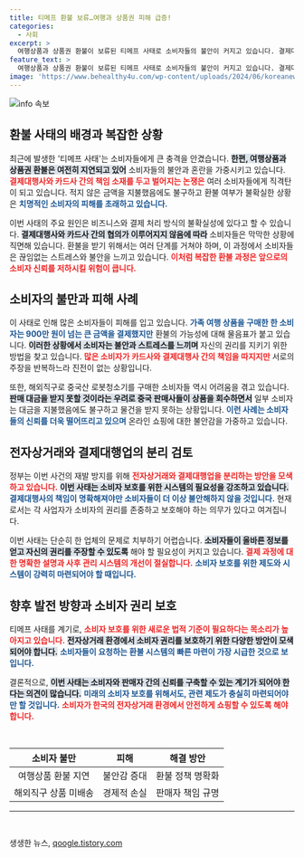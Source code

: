 ```yaml
---
title: 티메프 환불 보류…여행과 상품권 피해 급증!
categories:
  - 사회
excerpt: >
  여행상품과 상품권 환불이 보류된 티메프 사태로 소비자들의 불안이 커지고 있습니다. 결제대행사와 카드사의 책임 공방 속에서 피해자가 속출하는 가운데, 정부는 전자상거래 시스템 개편을 논의 중입니다.
feature_text: >
  여행상품과 상품권 환불이 보류된 티메프 사태로 소비자들의 불안이 커지고 있습니다. 결제대행사와 카드사의 책임 공방 속에서 피해자가 속출하는 가운데, 정부는 전자상거래 시스템 개편을 논의 중입니다.
image: 'https://www.behealthy4u.com/wp-content/uploads/2024/06/koreanews.jpg'
---
```


<p><img src="https://www.behealthy4u.com/wp-content/uploads/2024/06/koreanews.jpg" alt="info 속보" /></p>

<h2 data-ke-size="size26">환불 사태의 배경과 복잡한 상황</h2>

<p data-ke-size="size16">최근에 발생한 '티메프 사태'는 소비자들에게 큰 충격을 안겼습니다. <b><span style="background-color: #21538527;">한편, 여행상품과 상품권 환불은 여전히 지연되고 있어</span></b> 소비자들의 불안과 혼란을 가중시키고 있습니다. <b><span style="color: #ee2323;">결제대행사와 카드사 간의 책임 소재를 두고 벌어지는 논쟁은</span></b> 여러 소비자들에게 직격탄이 되고 있습니다. 적지 않은 금액을 지불했음에도 불구하고 환불 여부가 불확실한 상황은 <b><span style="color: #1a5490;">치명적인 소비자의 피해를 초래하고 있습니다.</span></b> </p>

<p data-ke-size="size16">이번 사태의 주요 원인은 비즈니스와 결제 처리 방식의 불확실성에 있다고 할 수 있습니다. <b><span style="background-color: #21538527;">결제대행사와 카드사 간의 협의가 이루어지지 않음에 따라</span></b> 소비자들은 막막한 상황에 직면해 있습니다. 환불을 받기 위해서는 여러 단계를 거쳐야 하며, 이 과정에서 소비자들은 끊임없는 스트레스와 불안을 느끼고 있습니다. <b><span style="color: #ee2323;">이처럼 복잡한 환불 과정은 앞으로의 소비자 신뢰를 저하시킬 위험이 큽니다.</span></b> </p>

<h2 data-ke-size="size26">소비자의 불만과 피해 사례</h2>

<p data-ke-size="size16">이 사태로 인해 많은 소비자들이 피해를 입고 있습니다. <b><span style="color: #1a5490;">가족 여행 상품을 구매한 한 소비자는 900만 원이 넘는 큰 금액을 결제했지만</span></b> 환불의 가능성에 대해 물음표가 붙고 있습니다. <b><span style="background-color: #21538527;">이러한 상황에서 소비자는 불안과 스트레스를 느끼며</span></b> 자신의 권리를 지키기 위한 방법을 찾고 있습니다. <b><span style="color: #ee2323;">많은 소비자가 카드사와 결제대행사 간의 책임을 따지지만</span></b> 서로의 주장을 반복하느라 진전이 없는 상황입니다.</p>

<p data-ke-size="size16">또한, 해외직구로 중국산 로봇청소기를 구매한 소비자들 역시 어려움을 겪고 있습니다. <b><span style="background-color: #21538527;">판매 대금을 받지 못할 것이라는 우려로 중국 판매사들이 상품을 회수하면서</span></b> 일부 소비자는 대금을 지불했음에도 불구하고 물건을 받지 못하는 상황입니다. <b><span style="color: #1a5490;">이런 사례는 소비자들의 신뢰를 더욱 떨어뜨리고 있으며</span></b> 온라인 쇼핑에 대한 불안감을 가중하고 있습니다.</p>

<h2 data-ke-size="size26">전자상거래와 결제대행업의 분리 검토</h2>

<p data-ke-size="size16">정부는 이번 사건의 재발 방지를 위해 <b><span style="color: #ee2323;">전자상거래와 결제대행업을 분리하는 방안을 모색하고 있습니다.</span></b> <b><span style="background-color: #21538527;">이번 사태는 소비자 보호를 위한 시스템의 필요성을 강조하고 있습니다.</span></b> <b><span style="color: #1a5490;">결제대행사의 책임이 명확해져야만 소비자들이 더 이상 불안해하지 않을 것입니다.</span></b> 현재로서는 각 사업자가 소비자의 권리를 존중하고 보호해야 하는 의무가 있다고 여겨집니다.</p>

<p data-ke-size="size16">이번 사태는 단순히 한 업체의 문제로 치부하기 어렵습니다. <b><span style="background-color: #21538527;">소비자들이 올바른 정보를 얻고 자신의 권리를 주장할 수 있도록</span></b> 해야 할 필요성이 커지고 있습니다. <b><span style="color: #ee2323;">결제 과정에 대한 명확한 설명과 사후 관리 시스템의 개선이 절실합니다.</span></b> <b><span style="color: #1a5490;">소비자 보호를 위한 제도와 시스템이 강력히 마련되어야 할 때입니다.</span></b></p>

<h2 data-ke-size="size26">향후 발전 방향과 소비자 권리 보호</h2>

<p data-ke-size="size16">티메프 사태를 계기로, <b><span style="color: #ee2323;">소비자 보호를 위한 새로운 법적 기준이 필요하다는 목소리가 높아지고 있습니다.</span></b> <b><span style="background-color: #21538527;">전자상거래 환경에서 소비자 권리를 보호하기 위한 다양한 방안이 모색되어야 합니다.</span></b> <b><span style="color: #1a5490;">소비자들이 요청하는 환불 시스템의 빠른 마련이 가장 시급한 것으로 보입니다.</span></b> </p>

<p data-ke-size="size16">결론적으로, <b><span style="background-color: #21538527;">이번 사태는 소비자와 판매자 간의 신뢰를 구축할 수 있는 계기가 되어야 한다는 의견이 많습니다.</span></b> <b><span style="color: #1a5490;">미래의 소비자 보호를 위해서도, 관련 제도가 충실히 마련되어야만 할 것입니다.</span></b> <b><span style="color: #ee2323;">소비자가 한국의 전자상거래 환경에서 안전하게 쇼핑할 수 있도록 해야 합니다.</span></b></p>

<p data-ke-size="size16">&nbsp;</p>

<table>
  <thead>
    <tr>
      <th><b>소비자 불만</b></th>
      <th><b>피해</b></th>
      <th><b>해결 방안</b></th>
    </tr>
  </thead>
  <tbody>
    <tr>
      <td style="text-align: center; height: 25px;">여행상품 환불 지연</td>
      <td style="text-align: center; height: 25px;">불안감 증대</td>
      <td style="text-align: center; height: 25px;">환불 정책 명확화</td>
    </tr>
    <tr>
      <td style="text-align: center; height: 25px;">해외직구 상품 미배송</td>
      <td style="text-align: center; height: 25px;">경제적 손실</td>
      <td style="text-align: center; height: 25px;">판매자 책임 규명</td>
    </tr>
  </tbody>
</table>

<hr>

<p data-ke-size="size16">&nbsp;</p>
생생한 뉴스, <a href="https://qoogle.tistory.com" rel="dofollow">qoogle.tistory.com</a>



